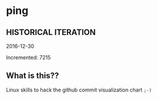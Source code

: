 # ping

## HISTORICAL ITERATION
2016-12-30

Incremented: 7215

## What is this?? 
Linux skills to hack the github commit visualization chart `;-)`

